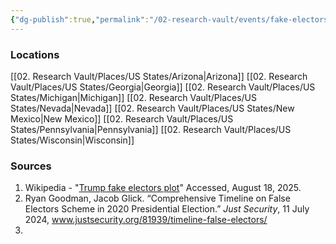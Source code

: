 ```yaml
---
{"dg-publish":true,"permalink":"/02-research-vault/events/fake-electors-plot/","created":"2025-08-19T22:00:27.000-04:00","updated":"2025-08-20T01:47:52.000-04:00"}
---
```


### Locations
[[02. Research Vault/Places/US States/Arizona\|Arizona]]
[[02. Research Vault/Places/US States/Georgia\|Georgia]]
[[02. Research Vault/Places/US States/Michigan\|Michigan]]
[[02. Research Vault/Places/US States/Nevada\|Nevada]]
[[02. Research Vault/Places/US States/New Mexico\|New Mexico]]
[[02. Research Vault/Places/US States/Pennsylvania\|Pennsylvania]]
[[02. Research Vault/Places/US States/Wisconsin\|Wisconsin]]

### Sources
1. Wikipedia - "[Trump fake electors plot](https://en.wikipedia.org/wiki/Trump_fake_electors_plot)" Accessed, August 18, 2025.
2. Ryan Goodman, Jacob Glick. “Comprehensive Timeline on False Electors Scheme in 2020 Presidential Election.” _Just Security_, 11 July 2024, www.justsecurity.org/81939/timeline-false-electors/
3. 